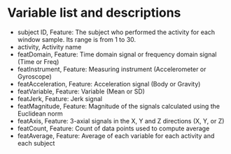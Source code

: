 # Variable list and descriptions

* subject	ID,         Feature: The subject who performed the activity for each window sample. Its range is from 1 to 30.
* activity,	         Activity name
* featDomain,       Feature: Time domain signal or frequency domain signal (Time or Freq)
* featInstrument,	   Feature: Measuring instrument (Accelerometer or Gyroscope)
* featAcceleration,   Feature: Acceleration signal (Body or Gravity)
* featVariable,	     Feature: Variable (Mean or SD)
* featJerk,	         Feature: Jerk signal
* featMagnitude,	     Feature: Magnitude of the signals calculated using the Euclidean norm
* featAxis,	         Feature: 3-axial signals in the X, Y and Z directions (X, Y, or Z)
* featCount,	         Feature: Count of data points used to compute average
* featAverage,	       Feature: Average of each variable for each activity and each subject

